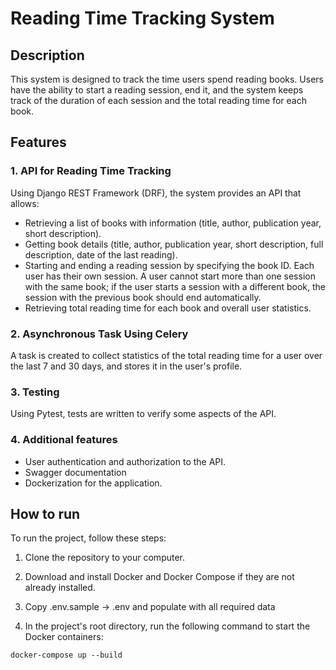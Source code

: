 # Reading Time Tracking System

## Description

This system is designed to track the time users spend reading books. Users have the ability to start a reading session, end it, and the system keeps track of the duration of each session and the total reading time for each book.

## Features

### 1. API for Reading Time Tracking

Using Django REST Framework (DRF), the system provides an API that allows:

- Retrieving a list of books with information (title, author, publication year, short description).
- Getting book details (title, author, publication year, short description, full description, date of the last reading).
- Starting and ending a reading session by specifying the book ID. Each user has their own session. A user cannot start more than one session with the same book; if the user starts a session with a different book, the session with the previous book should end automatically.
- Retrieving total reading time for each book and overall user statistics.

### 2. Asynchronous Task Using Celery

A task is created to collect statistics of the total reading time for a user over the last 7 and 30 days, and stores it in the user's profile.

### 3. Testing

Using Pytest, tests are written to verify some aspects of the API.

### 4. Additional features

- User authentication and authorization to the API.
- Swagger documentation
- Dockerization for the application.


## How to run

To run the project, follow these steps:

1. Clone the repository to your computer.

2. Download and install Docker and Docker Compose if they are not already installed.

3. Copy .env.sample -> .env and populate with all required data

4. In the project's root directory, run the following command to start the Docker containers:
```
docker-compose up --build
```

